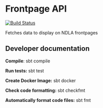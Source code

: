 # Frontpage API 
[![Build Status](https://travis-ci.org/NDLANO/frontpage-api.svg?branch=master)](https://travis-ci.org/NDLANO/frontpage-api)

Fetches data to display on NDLA frontpages

## Developer documentation
**Compile**: sbt compile

**Run tests:** sbt test

**Create Docker Image:** sbt docker

**Check code formatting:** sbt checkfmt

**Automatically format code files:** sbt fmt
